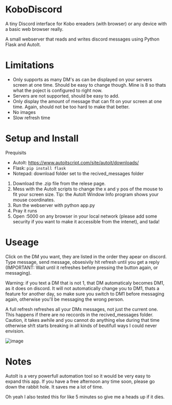 # KoboDiscord
A tiny Discord interface for Kobo ereaders (with browser) or any device with a basic web browser really.

A small webserver that reads and writes discord messages using Python Flask and AutoIt. 

# Limitations

- Only supports as many DM's as can be displayed on your servers screen at one time. Should be easy to change though. Mine is 8 so thats what the poject is configured to right now. 
- Servers are not supported, should be easy to add.
- Only display the amount of message that can fit on your screen at one time. Again, should not be too hard to make that better.
- No images
- Slow refresh time

# Setup and Install

Prequisits
- AutoIt: https://www.autoitscript.com/site/autoit/downloads/
- Flask: `pip install flask`
- Notepad: download folder set to the recived_messages folder

1. Download the .zip file from the relese page. 
2. Mess with the AutoIt scripts to change the x and y pos of the mouse to fit your screen size. Tip: the Autolt Window Info program shows your mouse coordinates.
3. Run the webserver with python app.py
4. Pray it runs
5. Open <HostIP>:5000 on any browser in your local network (please add some security if you want to make it accessible from the intenet), and tada!

# Useage

Click on the DM you want, they are listed in the order they apear on discord. Type message, send message, obsesivily hit refresh until you get a reply (IMPORTANT: Wait until it refreshes before pressing the button again, or messaging). 

Warning: if you text a DM that is not 1, that DM automaticaly becomes DM1, as it does on discord. It will not automatically change you to DM1, thats a feature for another day, so make sure you switch to DM1 before messaging again, otherwise you'll be messaging the wrong person.

A full refresh refreshes all your DMs messages, not just the current one. This happens if there are no reccords in the recived_messages folder. Caution, it takes awhile and you cannot do anything else during that time otherwise sh!t starts breaking in all kinds of beutifull ways I could never envision.

![image](https://github.com/user-attachments/assets/b61c740b-fab8-444e-bf34-31b2905025d7)

# Notes

AutoIt is a very powerfull automation tool so it would be very easy to expand this app. If you have a free afternoon any time soon, please go down the rabbit hole. It saves me a lot of time.

Oh yeah I also tested this for like 5 minutes so give me a heads up if it dies.
